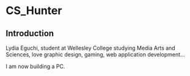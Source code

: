 # CS_Hunter


## Introduction

Lydia Eguchi, student at Wellesley College studying Media Arts and Sciences, love graphic design, gaming, web application development...

I am now building a PC.
